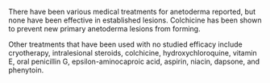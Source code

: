 There have been various medical treatments for anetoderma reported, but none have been effective in established lesions. Colchicine has been shown to prevent new primary anetoderma lesions from forming.

Other treatments that have been used with no studied efficacy include cryotherapy, intralesional steroids, colchicine, hydroxychloroquine, vitamin E, oral penicillin G, epsilon-aminocaproic acid, aspirin, niacin, dapsone, and phenytoin.